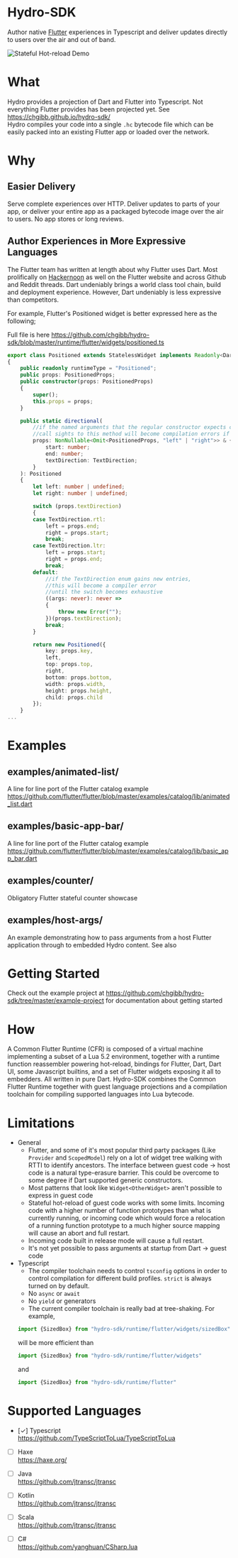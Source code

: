 # Hydro-SDK

Author native [Flutter](https://flutter.dev/docs) experiences in Typescript and deliver updates directly to users over the air and out of band.

![Stateful Hot-reload Demo](https://github.com/chgibb/hydro-sdk/blob/master/readme-video.gif)

# What
Hydro provides a projection of Dart and Flutter into Typescript. Not everything Flutter provides has been projected yet. See https://chgibb.github.io/hydro-sdk/  
Hydro compiles your code into a single `.hc` bytecode file which can be easily packed into an existing Flutter app or loaded over the network.

# Why
## Easier Delivery
Serve complete experiences over HTTP. Deliver updates to parts of your app, or deliver your entire app as a packaged bytecode image over the air to users. No app stores or long reviews.


## Author Experiences in More Expressive Languages
The Flutter team has written at length about why Flutter uses Dart. Most prolifically on [Hackernoon](https://hackernoon.com/why-flutter-uses-dart-dd635a054ebf) as well on the Flutter website and across Github and Reddit threads. Dart undeniably brings a world class tool chain, build and deployment experience. However, Dart undeniably is less expressive than competitors.

For example, Flutter's Positioned widget is better expressed here as the following;

Full file is here https://github.com/chgibb/hydro-sdk/blob/master/runtime/flutter/widgets/positioned.ts
```typescript
export class Positioned extends StatelessWidget implements Readonly<DartObject>
{
    public readonly runtimeType = "Positioned";
    public props: PositionedProps;
    public constructor(props: PositionedProps) 
    {
        super();
        this.props = props;
    }

    public static directional(
        //if the named arguments that the regular constructor expects changes,
        //call sights to this method will become compilation errors if not changed
        props: NonNullable<Omit<PositionedProps, "left" | "right">> & {
            start: number;
            end: number;
            textDirection: TextDirection;
        }
    ): Positioned 
    {
        let left: number | undefined;
        let right: number | undefined;

        switch (props.textDirection) 
        {
        case TextDirection.rtl:
            left = props.end;
            right = props.start;
            break;
        case TextDirection.ltr:
            left = props.start;
            right = props.end;
            break;
        default:
            //if the TextDirection enum gains new entries,
            //this will become a compiler error
            //until the switch becomes exhaustive
            ((args: never): never => 
            {
                throw new Error(""); 
            })(props.textDirection);
            break;
        }

        return new Positioned({
            key: props.key,
            left,
            top: props.top,
            right,
            bottom: props.bottom,
            width: props.width,
            height: props.height,
            child: props.child
        });
    }
...
```
# Examples
## examples/animated-list/
A line for line port of the Flutter catalog example https://github.com/flutter/flutter/blob/master/examples/catalog/lib/animated_list.dart  

## examples/basic-app-bar/

A line for line port of the Flutter catalog example https://github.com/flutter/flutter/blob/master/examples/catalog/lib/basic_app_bar.dart  

## examples/counter/
Obligatory Flutter stateful counter showcase

## examples/host-args/
An example demonstrating how to pass arguments from a host Flutter application through to embedded Hydro content. See also 
# Getting Started
Check out the example project at https://github.com/chgibb/hydro-sdk/tree/master/example-project for documentation about getting started

# How
A Common Flutter Runtime (CFR) is composed of a virtual machine implementing a subset of a Lua 5.2 environment, together with a runtime function reassembler powering hot-reload, bindings for Flutter, Dart, Dart UI, some Javascript builtins, and a set of Flutter widgets exposing it all to embedders. All written in pure Dart. Hydro-SDK combines the Common Flutter Runtime together with guest language projections and a compilation toolchain for compiling supported languages into Lua bytecode.

# Limitations
- General
    - Flutter, and some of it's most popular third party packages (Like `Provider` and `ScopedModel`) rely on a lot of widget tree walking with RTTI to identify ancestors. The interface between guest code -> host code is a natural type-erasure barrier. This could be overcome to some degree if Dart supported generic constructors.
    - Most patterns that look like `Widget<OtherWidget>` aren't possible to express in guest code
    - Stateful hot-reload of guest code works with some limits. Incoming code with a higher number of function prototypes than what is currently running, or incoming code which would force a relocation of a running function prototype to a much higher source mapping will cause an abort and full restart.
    - Incoming code built in release mode will cause a full restart.
    - It's not yet possible to pass arguments at startup from Dart -> guest code
- Typescript
    - The compiler toolchain needs to control `tsconfig` options in order to control compilation for different build profiles. `strict` is always turned on by default.
    - No `async` or `await` 
    - No `yield` or generators
    - The current compiler toolchain is really bad at tree-shaking. For example,
     ```typescript
     import {SizedBox} from "hydro-sdk/runtime/flutter/widgets/sizedBox"
     ``` 
     will be more efficient than
     ```typescript
    import {SizedBox} from "hydro-sdk/runtime/flutter/widgets"
     ```
     and
     ```typescript
     import {SizedBox} from "hydro-sdk/runtime/flutter"
     ```

# Supported Languages  
- [&check;] Typescript  
        https://github.com/TypeScriptToLua/TypeScriptToLua  
- [ ] Haxe  
        https://haxe.org/  
- [ ] Java  
        https://github.com/jtransc/jtransc  
- [ ] Kotlin  
        https://github.com/jtransc/jtransc  
- [ ] Scala  
        https://github.com/jtransc/jtransc  
- [ ] C#  
        https://github.com/yanghuan/CSharp.lua 

